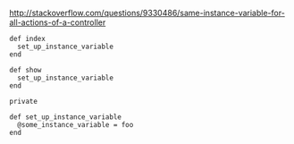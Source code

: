 http://stackoverflow.com/questions/9330486/same-instance-variable-for-all-actions-of-a-controller


```
def index
  set_up_instance_variable
end

def show
  set_up_instance_variable
end

private

def set_up_instance_variable
  @some_instance_variable = foo
end
```

